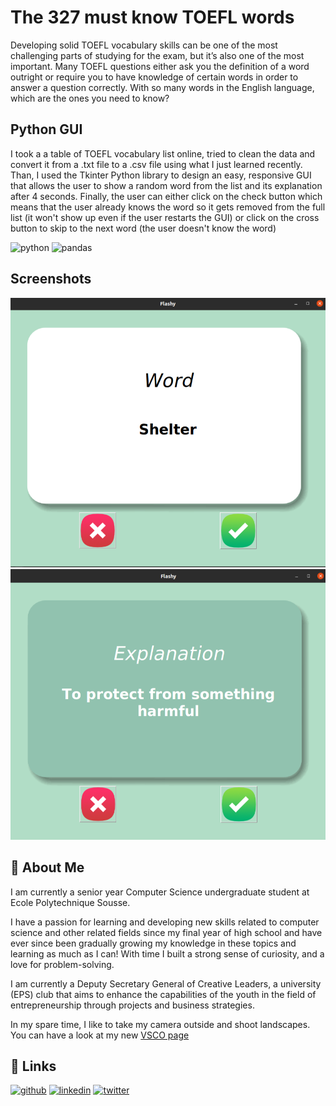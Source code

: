 
# The 327 must know TOEFL words

Developing solid TOEFL vocabulary skills can be one of the most challenging parts of studying for the exam, but it’s also one of the most important.
Many TOEFL questions either ask you the definition of a word outright or require you to have knowledge of certain words in order to answer a question correctly. With so many words in the English language, which are the ones you need to know?
## Python GUI

I took a a table of TOEFL vocabulary list online, tried to clean the data and convert it from a .txt file to a .csv file using what I just learned recently. Than, I used the Tkinter Python library to design an easy, responsive GUI that allows the user to show a random word from the list and its explanation after 4 seconds. Finally, the user can either click on the check button which means that the user already knows the word so it gets removed from the full list (it won't show up even if the user restarts the GUI) or click on the cross button to skip to the next word (the user doesn't know the word)

![python](https://img.shields.io/badge/Python-FFD43B?style=for-the-badge&logo=python&logoColor=darkgreen)
![pandas](https://img.shields.io/badge/Pandas-2C2D72?style=for-the-badge&logo=pandas&logoColor=white)

## Screenshots

<img src="Screenshots/word.png" alt="word" border="0">


<img src="Screenshots/explanation.png" alt="word" border="0">

## 🚀 About Me
I am currently a senior year Computer Science undergraduate student at Ecole Polytechnique Sousse.

I have a passion for learning and developing new skills related to computer science and other related fields since my final year of high school and have ever since been gradually growing my knowledge in these topics and learning as much as I can! With time I built a strong sense of curiosity, and a love for problem-solving.

I am currently a Deputy Secretary General of Creative Leaders, a university (EPS) club that aims to enhance the capabilities of the youth in the field of entrepreneurship through projects and business strategies.

In my spare time, I like to take my camera outside and shoot landscapes. You can have a look at my new <a href=http://vsco.com/aymen-krifa>VSCO page</a>
## 🔗 Links
[![github](https://img.shields.io/badge/GitHub-100000?style=for-the-badge&logo=github&logoColor=white)](https://github.com/aymenkrifa)
[![linkedin](https://img.shields.io/badge/linkedin-0A66C2?style=for-the-badge&logo=linkedin&logoColor=white)](https://www.linkedin.com/in/aymenkrifa/)
[![twitter](https://img.shields.io/badge/twitter-1DA1F2?style=for-the-badge&logo=twitter&logoColor=white)](https://twitter.com/krifaymen)
